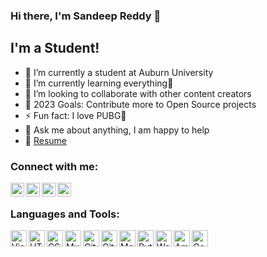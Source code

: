 ### Hi there, I'm Sandeep Reddy 👋

## I'm a Student!

- 🔭 I’m currently a student at Auburn University
- 🌱 I’m currently learning everything🤣
- 👯 I’m looking to collaborate with other content creators
- 🥅 2023 Goals: Contribute more to Open Source projects
- ⚡ Fun fact: I love PUBG🤣
- 💬 Ask me about anything, I am happy to help
- 📝 [Resume](https://sandeepreddygantla.github.io/Resume/)

### Connect with me:


[<img align="left" alt="codeSTACKr | Twitter" width="22px" src="https://cdn.jsdelivr.net/npm/simple-icons@v3/icons/twitter.svg" />][twitter]
[<img align="left" alt="codeSTACKr | LinkedIn" width="22px" src="https://cdn.jsdelivr.net/npm/simple-icons@v3/icons/linkedin.svg" />][linkedin]
[<img align="left" alt="codeSTACKr | Instagram" width="22px" src="https://cdn.jsdelivr.net/npm/simple-icons@v3/icons/instagram.svg" />][instagram]
[<img align="left" alt="codeSTACKr | Instagram" width="22px" src="https://cdn.jsdelivr.net/npm/simple-icons@v3/icons/facebook.svg" />][Facebook]


<br />

### Languages and Tools:

<img align="left" alt="Visual Studio Code" width="26px" src="https://cdn.jsdelivr.net/npm/simple-icons@3.13.0/icons/visualstudio.svg" />
<img align="left" alt="HTML5" width="26px" src="https://cdn.jsdelivr.net/npm/simple-icons@3.13.0/icons/html5.svg" />
<img align="left" alt="CSS3" width="26px" src="https://cdn.jsdelivr.net/npm/simple-icons@3.13.0/icons/css3.svg" />
<img align="left" alt="MySQL" width="26px" src="https://cdn.jsdelivr.net/npm/simple-icons@3.13.0/icons/mysql.svg" />
<img align="left" alt="Git" width="26px" src="https://cdn.jsdelivr.net/npm/simple-icons@3.13.0/icons/git.svg" />
<img align="left" alt="GitHub" width="26px" src="https://cdn.jsdelivr.net/npm/simple-icons@3.13.0/icons/github.svg" />
<img align="left" alt="Medium" width="26px" src="https://cdn.jsdelivr.net/npm/simple-icons@v3/icons/medium.svg" />
<img align="left" alt="Python" width="26px" src="https://cdn.jsdelivr.net/npm/simple-icons@v3/icons/python.svg" />
<img align="left" alt="Wordpress" width="26px" src="https://cdn.jsdelivr.net/npm/simple-icons@3.13.0/icons/wordpress.svg" />
<img align="left" alt="Amazon aws" width="26px" src="https://cdn.jsdelivr.net/npm/simple-icons@3.13.0/icons/amazonaws.svg" />
<img align="left" alt="Google Cloud" width="26px" src="https://cdn.jsdelivr.net/npm/simple-icons@3.13.0/icons/googlecloud.svg" />


[twitter]: https://twitter.com/reddysandeep090
[instagram]: https://www.instagram.com/gantla_sandeep_reddy/
[linkedin]: https://www.linkedin.com/in/gantlasandeepreddy/
[Facebook]: https://www.facebook.com/gantlasandeepreddy/
[medium]: https://medium.com/@sandeepreddygantla
